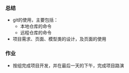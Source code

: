 ### 总结

* git的使用，主要包括：
    * 本地仓库的命令
    * 远程仓库的命令
* 项目需求、页面、模型类的设计，及页面的使用

### 作业

* 按组完成项目开发，并在最后一天的下午，完成项目路演
